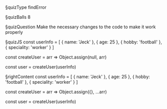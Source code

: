 §quizType
findError

§quizBalls
8

§quizQuestion
Make the necessary changes to the code to make it work properly



§quizJS
const userInfo = [
  { name: 'Jeck' },
  { age: 25 },
  { hobby: 'football' },
  { speciality: 'worker' }
]

const createUser = arr => Object.assign(null, arr)

const user = createUser(userInfo)




§rightContent
const userInfo = [
  { name: 'Jeck' },
  { age: 25 },
  { hobby: 'football' },
  { speciality: 'worker' }
]

const createUser = arr => Object.assign({}, ...arr)

const user = createUser(userInfo)

